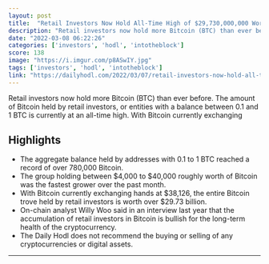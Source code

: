 ```yaml
---
layout: post
title:  "Retail Investors Now Hold All-Time High of $29,730,000,000 Worth of Bitcoin"
description: "Retail investors now hold more Bitcoin (BTC) than ever before. The amount of Bitcoin held by retail investors, or entities with a balance between 0.1 and 1 BTC is currently at an all-time high. With Bitcoin currently exchanging"
date: "2022-03-08 06:22:26"
categories: ['investors', 'hodl', 'intotheblock']
score: 138
image: "https://i.imgur.com/p8ASwIY.jpg"
tags: ['investors', 'hodl', 'intotheblock']
link: "https://dailyhodl.com/2022/03/07/retail-investors-now-hold-all-time-high-of-29730000000-worth-of-bitcoin-btc-insights-firm-intotheblock/"
---
```


Retail investors now hold more Bitcoin (BTC) than ever before. The amount of Bitcoin held by retail investors, or entities with a balance between 0.1 and 1 BTC is currently at an all-time high. With Bitcoin currently exchanging

## Highlights

- The aggregate balance held by addresses with 0.1 to 1 BTC reached a record of over 780,000 Bitcoin.
- The group holding between $4,000 to $40,000 roughly worth of Bitcoin was the fastest grower over the past month.
- With Bitcoin currently exchanging hands at $38,126, the entire Bitcoin trove held by retail investors is worth over $29.73 billion.
- On-chain analyst Willy Woo said in an interview last year that the accumulation of retail investors in Bitcoin is bullish for the long-term health of the cryptocurrency.
- The Daily Hodl does not recommend the buying or selling of any cryptocurrencies or digital assets.

---
